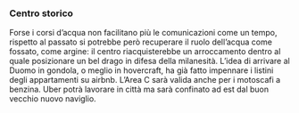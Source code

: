 ### Centro storico

Forse i corsi d’acqua non facilitano più le comunicazioni come un tempo, rispetto al passato si potrebbe però recuperare il ruolo dell’acqua come fossato, come argine: il centro riacquisterebbe un arroccamento dentro al quale posizionare un bel drago in difesa della milanesità. L’idea di arrivare al Duomo in gondola, o meglio in hovercraft, ha già fatto impennare i listini degli appartamenti su airbnb. L’Area C sarà valida anche per i motoscafi a benzina. Uber potrà lavorare in città ma sarà confinato ad est dal buon vecchio nuovo naviglio.
